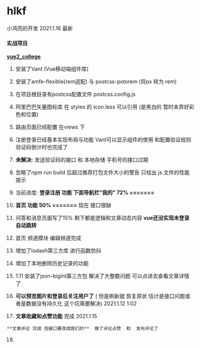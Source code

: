 # hlkf  
小鸿亮的开发    2021.1.16  最新 

#### 实战项目
[**vue2_college**](./vue2_college/)  

1. 安装了Vant (Vue移动端组件库)

2. 安装了amfe-flexible(rem适配) 与 postcss-pxtorem (将px 转为 rem)

3. 在项目根目录有postcss配置文件 postcss.config.js 

4. 阿里巴巴矢量图标库 在 styles 的 icon.less  可以引用  (是黑白的 暂时未弄好彩色和位置)

5. 路由页面已经配置 在views 下  

6. 注册登录已经基本实现布局与功能  Vant可以显示组件的使用 和配置验证规则  验证码倒计时也完成了

7. **未解决:** 发送验证码的接口 和 本地存储 手机号的接口过期   

8. 忽略了npm run build 后超过推荐打包文件大小的警告 只给出 js 文件的性能提示 

9. 当前进度: **登录注册 功能  下面导航栏"我的" 72% =======**

10. **首页 功能  50% =======**   现在 接口很缺

11. 问答和消息页面写了15% 剩下都是逻辑和文章动态内容   **vue还没实现未登录自动跳转**

12. 首页 频道模块  编辑频道完成

13. 增加了lodash第三方库 进行函数防抖   

14. 增加了本地删除历史记录的功能

15. 1.11  安装了json-bigint第三方包 解决了大整数问题 可以点进去查看文章详情了 

16.  **可以预览图片和登录后关注用户了** ( 但是刷新就 恢复原状 估计是接口问题或者是数据没有持久化 
    这个坑需要解决)  2021.1.12 1:02
    
17.  **文章收藏和点赞功能** 完成    2021.1.15
    
    **文章评论 完成 但接口要改成我们的**  做了评论点赞  和  发布评论了 
    
18. 